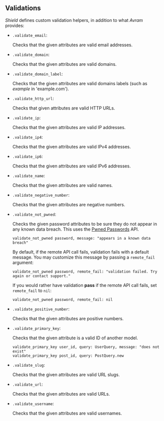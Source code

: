 ## Validations

*Shield* defines custom validation helpers, in addition to what *Avram* provides:

- `.validate_email`:

  Checks that the given attributes are valid email addresses.

- `.validate_domain`:

  Checks that the given attributes are valid domains.

- `.validate_domain_label`:

  Checks that the given attributes are valid domains labels (such as *example* in 'example.com').

- `.validate_http_url`:

  Checks that given attributes are valid HTTP URLs.

- `.validate_ip`:

  Checks that the given attributes are valid IP addresses.

- `.validate_ip4`:

  Checks that the given attributes are valid IPv4 addresses.

- `.validate_ip6`:

  Checks that the given attributes are valid IPv6 addresses.

- `.validate_name`:

  Checks that the given attributes are valid names.

- `.validate_negative_number`:

  Checks that the given attributes are negative numbers.

- `.validate_not_pwned`:

  Checks the given password attributes to be sure they do not appear in any known data breach. This uses the [Pwned Passwords](https://haveibeenpwned.com/Passwords) API.

  ```crystal
  validate_not_pwned password, message: "appears in a known data breach"
  ```

  By default, if the remote API call fails, validation fails with a default message. You may customize this message by passing a `remote_fail` argument:

  ```crystal
  validate_not_pwned password, remote_fail: "validation failed. Try again or contact support."
  ```

  If you would rather have validation **pass** if the remote API call fails, set `remote_fail` to `nil`:

  ```crystal
  validate_not_pwned password, remote_fail: nil
  ```

- `.validate_positive_number`:

  Checks that the given attributes are positive numbers.

- `.validate_primary_key`:

  Checks that the given attribute is a valid ID of another model.

  ```crystal
  validate_primary_key user_id, query: UserQuery, message: "does not exist"
  validate_primary_key post_id, query: PostQuery.new
  ```

- `.validate_slug`:

  Checks that the given attributes are valid URL slugs.

- `.validate_url`:

  Checks that the given attributes are valid URLs.

- `.validate_username`:

  Checks that the given attributes are valid usernames.
